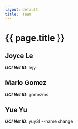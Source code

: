 ```yaml
---
layout: default
title:  Team
---
```


# {{ page.title }}


## Joyce Le
***UCI Net ID***: lejy

## Mario Gomez
***UCI Net ID***: gomezms

## Yue Yu
***UCI Net ID***: yuy31 --name change
